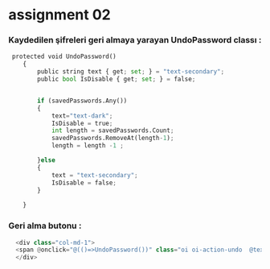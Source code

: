 # assignment 02

### Kaydedilen şifreleri geri almaya yarayan UndoPassword classı : 

```python
 protected void UndoPassword()
    {
        public string text { get; set; } = "text-secondary";
        public bool IsDisable { get; set; } = false;


        if (savedPasswords.Any())
        {
            text="text-dark";
            IsDisable = true;
            int length = savedPasswords.Count;
            savedPasswords.RemoveAt(length-1);
            length = length -1 ;

        }else
        {
            text = "text-secondary";
            IsDisable = false;
        }
           
    }
  ```  
  ### Geri alma butonu :
  
   ```python  
     <div class="col-md-1">
     <span @onclick="@(()=>UndoPassword())" class="oi oi-action-undo  @text " aria-hidden="true"></span>
     </div>
